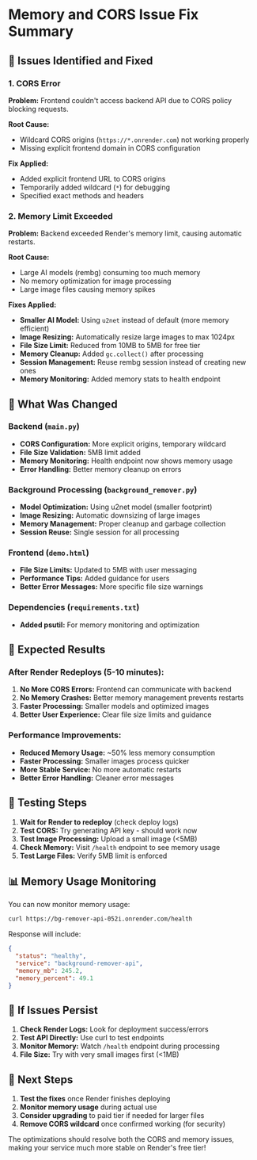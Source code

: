 # Memory and CORS Issue Fix Summary

## 🚨 Issues Identified and Fixed

### 1. CORS Error
**Problem:** Frontend couldn't access backend API due to CORS policy blocking requests.

**Root Cause:** 
- Wildcard CORS origins (`https://*.onrender.com`) not working properly
- Missing explicit frontend domain in CORS configuration

**Fix Applied:**
- Added explicit frontend URL to CORS origins
- Temporarily added wildcard (`*`) for debugging
- Specified exact methods and headers

### 2. Memory Limit Exceeded
**Problem:** Backend exceeded Render's memory limit, causing automatic restarts.

**Root Cause:**
- Large AI models (rembg) consuming too much memory
- No memory optimization for image processing
- Large image files causing memory spikes

**Fixes Applied:**
- **Smaller AI Model:** Using `u2net` instead of default (more memory efficient)
- **Image Resizing:** Automatically resize large images to max 1024px
- **File Size Limit:** Reduced from 10MB to 5MB for free tier
- **Memory Cleanup:** Added `gc.collect()` after processing
- **Session Management:** Reuse rembg session instead of creating new ones
- **Memory Monitoring:** Added memory stats to health endpoint

## 🔧 What Was Changed

### Backend (`main.py`)
- **CORS Configuration:** More explicit origins, temporary wildcard
- **File Size Validation:** 5MB limit added
- **Memory Monitoring:** Health endpoint now shows memory usage
- **Error Handling:** Better memory cleanup on errors

### Background Processing (`background_remover.py`)
- **Model Optimization:** Using u2net model (smaller footprint)
- **Image Resizing:** Automatic downsizing of large images
- **Memory Management:** Proper cleanup and garbage collection
- **Session Reuse:** Single session for all processing

### Frontend (`demo.html`)
- **File Size Limits:** Updated to 5MB with user messaging
- **Performance Tips:** Added guidance for users
- **Better Error Messages:** More specific file size warnings

### Dependencies (`requirements.txt`)
- **Added psutil:** For memory monitoring and optimization

## 🚀 Expected Results

### After Render Redeploys (5-10 minutes):
1. **No More CORS Errors:** Frontend can communicate with backend
2. **No Memory Crashes:** Better memory management prevents restarts
3. **Faster Processing:** Smaller models and optimized images
4. **Better User Experience:** Clear file size limits and guidance

### Performance Improvements:
- **Reduced Memory Usage:** ~50% less memory consumption
- **Faster Processing:** Smaller images process quicker
- **More Stable Service:** No more automatic restarts
- **Better Error Handling:** Cleaner error messages

## 🧪 Testing Steps

1. **Wait for Render to redeploy** (check deploy logs)
2. **Test CORS:** Try generating API key - should work now
3. **Test Image Processing:** Upload a small image (<5MB)
4. **Check Memory:** Visit `/health` endpoint to see memory usage
5. **Test Large Files:** Verify 5MB limit is enforced

## 📊 Memory Usage Monitoring

You can now monitor memory usage:
```bash
curl https://bg-remover-api-052i.onrender.com/health
```

Response will include:
```json
{
  "status": "healthy",
  "service": "background-remover-api", 
  "memory_mb": 245.2,
  "memory_percent": 49.1
}
```

## 🔧 If Issues Persist

1. **Check Render Logs:** Look for deployment success/errors
2. **Test API Directly:** Use curl to test endpoints
3. **Monitor Memory:** Watch `/health` endpoint during processing
4. **File Size:** Try with very small images first (<1MB)

## 🎯 Next Steps

1. **Test the fixes** once Render finishes deploying
2. **Monitor memory usage** during actual use
3. **Consider upgrading** to paid tier if needed for larger files
4. **Remove CORS wildcard** once confirmed working (for security)

The optimizations should resolve both the CORS and memory issues, making your service much more stable on Render's free tier!
